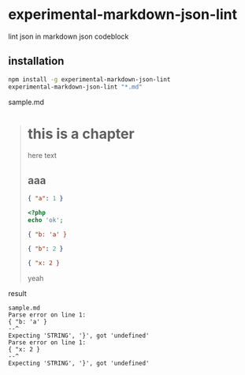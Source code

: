 # experimental-markdown-json-lint

lint json in markdown json codeblock

## installation

```sh
npm install -g experimental-markdown-json-lint
experimental-markdown-json-lint "*.md"
```

sample.md

># this is a chapter
>
>here text
>
>## aaa
>
>```json
>{ "a": 1 }
>```
>
>```php
><?php
>echo 'ok';
>```
>
>```json
>{ "b: 'a' }
>```
>
>```json
>{ "b": 2 }
>```
>```json
>{ "x: 2 }
>```
>
>yeah

result

```
sample.md
Parse error on line 1:
{ "b: 'a' }
--^
Expecting 'STRING', '}', got 'undefined'
Parse error on line 1:
{ "x: 2 }
--^
Expecting 'STRING', '}', got 'undefined'
```
